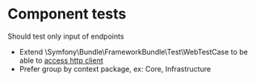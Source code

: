 # Component tests

Should test only input of endpoints

- Extend \Symfony\Bundle\FrameworkBundle\Test\WebTestCase to be able to
  [access http client](https://symfony.com/doc/5.3/testing.html#write-your-first-application-test)
- Prefer group by context package, ex: Core, Infrastructure
